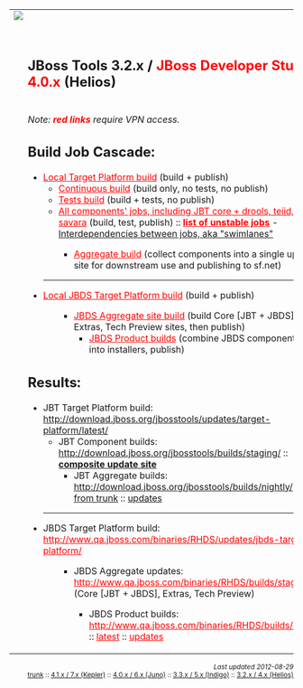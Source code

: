 <!DOCTYPE html PUBLIC "-//W3C//DTD HTML 4.01 Transitional//EN" "http://www.w3.org/TR/html4/loose.dtd">
<html>
<head>
<meta http-equiv="Content-Type" content="text/html; charset=UTF-8">
<title>Build Job Cascade + Results</title>
<style>
@import url("http://download.jboss.org/jbosstools/web/site.css");
</style>
</head>
<!--
	s#_trunk#_stable_branch#g
	s#_Trunk#_Stable_Branch#g
	s#/trunk#/3.2_stable_branch#g
-->
<body>
<body marginheight="0" marginwidth="0" leftmargin="0" topmargin="0">
<table marginheight="0" marginwidth="0" leftmargin="0" topmargin="0"
	cellspacing="0" cellpadding="0">
	<tr>
		<td colspan="2"><a href="https://www.jboss.org/tools"><img
			src="https://www.jboss.org/dms/tools/images/tools-banner.png"
			border="0" /></a></td>
	</tr>
	<tr>
		<td class="bodyText">&#160;&#160;</td>
	</tr>
	<tr>
		<td class="bodyText">&#160;&#160;</td>
		<td class="bodyText"><h2 class="title">JBoss Tools 3.2.x <b style="color:black">/</b> <b style="color:red">JBoss Developer Studio 4.0.x</b> (Helios)</h2></td>
	</tr>
	<tr>
		<td class="bodyText">&#160;&#160;</td>
		<td class="bodyText">
		<p class="bodyText"><i>Note: <b style="color: red">red
		links</b> require VPN access.</i>
<h2 class="title">Build Job Cascade:</h2>
<ul>
	<li><a style="color: red"
		href="https://jenkins.mw.lab.eng.bos.redhat.com/hudson/job/jbosstools-3.2_stable_branch.target-platform">Local
	Target Platform build</a> (build + publish)
	<ul>
		<li><a style="color: red"
			href="https://jenkins.mw.lab.eng.bos.redhat.com/hudson/job/jbosstools-3.2_stable_branch.continuous">Continuous
		build</a> (build only, no tests, no publish)</li>
		<li><a style="color: red"
			href="https://jenkins.mw.lab.eng.bos.redhat.com/hudson/job/jbosstools-3.2_stable_branch.tests">Tests
		build</a> (build + tests, no publish)</li>
		<li><a style="color: red"
			href="https://jenkins.mw.lab.eng.bos.redhat.com/hudson/view/DevStudio/view/DevStudio_4.1.helios/">All
		components' jobs, including JBT core + drools, teiid, pi4soa, savara</a>
		(build, test, publish) :: <b><a style="color: red"
			href="https://jenkins.mw.lab.eng.bos.redhat.com/hudson/view/DevStudio/view/DevStudio_4.1.helios/portlet/dashboard_portlet_263/">list
		of unstable jobs</a></b> - <a href=swimlanes.txt>Interdependencies between jobs, aka "swimlanes"</a></li>
		<ul>
			<li><a style="color: red"
						href="https://jenkins.mw.lab.eng.bos.redhat.com/hudson/job/jbosstools-3.2_stable_branch.aggregate">Aggregate
					build</a> (collect components into a single update site for downstream use and publishing to sf.net)</li>
				</ul>
			</ul>
					<hr />
			<li><a style="color: red"
				href="https://jenkins.mw.lab.eng.bos.redhat.com/hudson/job/devstudio-4.1_stable_branch.target-platform">Local
			JBDS Target Platform build</a> (build + publish)
			<ul>
				<ul>
				<li><a style="color: red"
						href="https://jenkins.mw.lab.eng.bos.redhat.com/hudson/job/devstudio-4.1_stable_branch.updatesite">JBDS
					Aggregate site build</a> (build Core [JBT + JBDS], Extras, Tech Preview
					sites, then publish)
				<ul>
					<li><a style="color: red"
							href="https://jenkins.mw.lab.eng.bos.redhat.com/hudson/job/devstudio-4.1_stable_branch.product">JBDS
						Product builds</a> (combine JBDS components + TP into installers,
						publish)</li>
				</ul>
				</li>
			</ul>
			</li>
		</ul>
		</li>
	</ul>
	</li>
</ul>
<h2 class="title">Results:</h2>
<ul>
			<li>JBT Target Platform build: <a
				href="http://download.jboss.org/jbosstools/updates/target-platform/latest/">http://download.jboss.org/jbosstools/updates/target-platform/latest/</a>
			<ul>
				<li>JBT Component builds: <a
					href="http://download.jboss.org/jbosstools/builds/staging/">http://download.jboss.org/jbosstools/builds/staging/</a>
				:: <b><a
					href="http://download.jboss.org/jbosstools/builds/staging/_composite_/3.2_stable_branch/">composite
				update site</a></b>
				<ul>
	<li>JBT Aggregate builds: <a
		href="http://download.jboss.org/jbosstools/builds/nightly/core/">http://download.jboss.org/jbosstools/builds/nightly/</a>
	:: <a
		href="http://download.jboss.org/jbosstools/builds/nightly/core/3.2_stable_branch/latestBuild.html">latest
					from trunk</a> :: <a
						href="http://download.jboss.org/jbosstools/updates/nightly/core/3.2_stable_branch/">updates</a>
				</ul>
			</ul>
		<hr />
			<li>JBDS Target Platform build: <a style="color: red"
				href="http://www.qa.jboss.com/binaries/RHDS/updates/jbds-target-platform/">http://www.qa.jboss.com/binaries/RHDS/updates/jbds-target-platform/</a>
		<ul>
				<ul>
					<li>JBDS Aggregate updates: <a style="color: red"
						href="http://www.qa.jboss.com/binaries/RHDS/builds/staging/devstudio-4.1_stable_branch.updatesite/">http://www.qa.jboss.com/binaries/RHDS/builds/staging/</a>
					(Core [JBT + JBDS], Extras, Tech Preview)</li>
					<ul>
						<li>JBDS Product builds: <a style="color: red"
							href="http://www.qa.jboss.com/binaries/RHDS/builds/staging/devstudio-4.1_stable_branch.product/builds/nightly/">http://www.qa.jboss.com/binaries/RHDS/builds/staging/</a>
						:: <a style="color: red"
							href="http://www.qa.jboss.com/binaries/RHDS/builds/staging/devstudio-4.1_stable_branch.product/builds/nightly/">latest</a> :: <a style="color: red"
							href="http://www.qa.jboss.com/binaries/RHDS/builds/staging/devstudio-4.1_stable_branch.product/updates/nightly/">updates</a></li>
			</ul>
				</ul>
			</ul>
			</li>
		</ul>
		</td>
	</tr>
</table>
<p align="right"><i><small>Last updated 2012-08-29</small></i>
<br/><small><a href=trunk.html>trunk</a> :: <a href=4.1.kepler.html>4.1.x / 7.x (Kepler)</a> :: <a href=4.0.juno.html>4.0.x / 6.x (Juno)</a> :: <a href=3.3.indigo.html>3.3.x / 5.x (Indigo)</a> :: <a href=3.2.helios.html>3.2.x / 4.x (Helios)</a></small>
</p>

</body>
</html>
